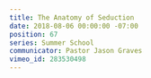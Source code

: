 ```yaml
---
title: The Anatomy of Seduction
date: 2018-08-06 00:00:00 -07:00
position: 67
series: Summer School
communicator: Pastor Jason Graves
vimeo_id: 283530498
---
```


